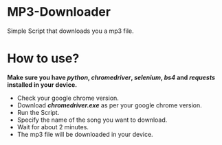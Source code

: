 # MP3-Downloader


Simple Script that downloads you a mp3 file.

# How to use? 
**Make sure you have ***python***, ***chromedriver***, ***selenium***, ***bs4*** and ***requests*** installed in your device.**

* Check your google chrome version.
* Download ***chromedriver.exe*** as per your google chrome version.
* Run the Script.
* Specify the name of the song you want to download.
* Wait for about 2 minutes.
* The mp3 file will be downloaded in your device.

